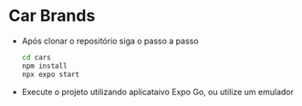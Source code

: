 # Car Brands
- Após clonar o repositório siga o passo a passo
  ```bash
  cd cars
  npm install
  npx expo start
  ```
- Execute o projeto utilizando aplicataivo Expo Go, ou utilize um emulador
